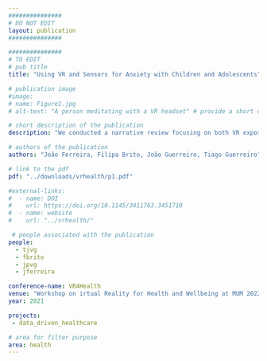 ```yaml
---
###############
# DO NOT EDIT
layout: publication
###############

###############
# TO EDIT
# pub title
title: "Using VR and Sensors for Anxiety with Children and Adolescents"

# publication image
#image:
# name: Figure1.jpg
# alt-text: "A person meditating with a VR headset" # provide a short description for the image #a11y

# short description of the publication
description: "We conducted a narrative review focusing on both VR exposure for children and adolescents and sensors’ use for VR exposure. Virtual reality exposure therapy (VRET) seems to have similar results to other forms of exposure. Additionally, sensors managed to obtain an objective picture, which allows the therapist to get some objective measures during therapy. Although cybersickness seems to not be a major side effect in children, other limitations such as fear of the equipment and lack of adaptability were identified."

# authors of the publication
authors: "João Ferreira, Filipa Brito, João Guerreiro, Tiago Guerreiro"

# link to the pdf
pdf: "../downloads/vrhealth/p1.pdf"

#external-links:
#  - name: DOI
#    url: https://doi.org/10.1145/3411763.3451710
#  - name: website
#    url: "../vrhealth/"

 # people associated with the publication
people:
  - tjvg
  - fbrito
  - jpvg
  - jferreira

conference-name: VR4Health
venue: "Workshop on irtual Reality for Health and Wellbeing at MUM 2022"
year: 2021

projects:
 - data_driven_healthcare

# area for filter purpose
area: health
---
```

